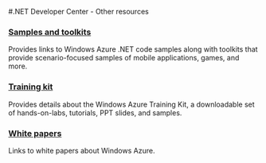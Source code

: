 <properties linkid="dev-net-other-resources" urlDisplayName="Other Resources" pageTitle="Windows Azure .NET resources" title="Windows Azure .NET resources" metaKeywords="Azure .NET" description="Find topics about using .NET with Windows Azure." metaCanonical="" disqusComments="0" umbracoNaviHide="0" />


#.NET Developer Center - Other resources
### [Samples and toolkits][]
Provides links to Windows Azure .NET code samples along with toolkits that provide scenario-focused samples of mobile applications, games, and more.

### [Training kit][]
Provides details about the Windows Azure Training Kit, a downloadable set of hands-on-labs, tutorials, PPT slides, and samples.

### [White papers][]
Links to white papers about Windows Azure.

[Samples and toolkits]: /en-us/develop/net/other-resources/samples-and-toolkits/
[Training kit]: /en-us/develop/net/other-resources/training-kit/
[White papers]: /en-us/develop/net/other-resources/white-papers/
